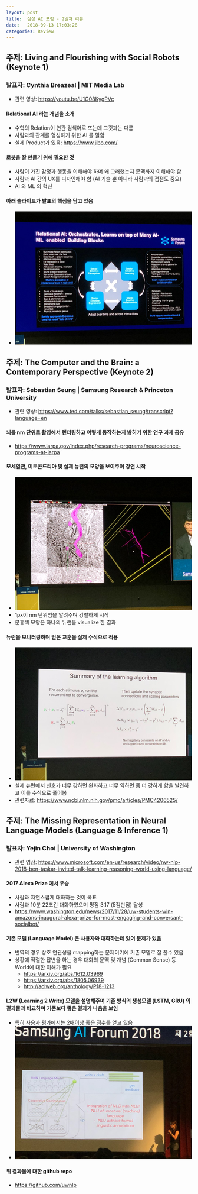 ```yaml
---
layout: post
title:  삼성 AI 포럼 - 2일차 리뷰
date:   2018-09-13 17:03:28
categories: Review
---
```



## 주제: Living and Flourishing with Social Robots (Keynote 1)

### 발표자: Cynthia Breazeal | MIT Media Lab
- 관련 영상: https://youtu.be/U1G08KygPVc

#### Relational AI 라는 개념을 소개
- 수학의 Relation이 연관 검색어로 뜨는데 그것과는 다름
- 사람과의 관계를 형성하기 위한 AI 를 말함
- 실제 Product가 있음: https://www.jibo.com/
 
#### 로봇을 잘 만들기 위해 필요한 것
- 사람이 가진 감정과 행동을 이해해야 하며 왜 그러했는지 문맥까지 이해해야 함
- 사람과 AI 간의 UX를 디자인해야 함 (AI 기술 뿐 아니라 사람과의 접점도 중요)
- AI 와 ML 의 혁신


#### 아래 슬라이드가 발표의 핵심을 담고 있음

- ![Relational AI](/assets/images/samsung_ai_forum/relational_ai.jpg)


## 주제: The Computer and the Brain: a Contemporary Perspective (Keynote 2)

### 발표자: Sebastian Seung | Samsung Research & Princeton University
- 관련 영상: https://www.ted.com/talks/sebastian_seung/transcript?language=en

#### 뇌를 nm 단위로 촬영해서 렌더링하고 어떻게 동작하는지 밝히기 위한 연구 과제 공유
- https://www.iarpa.gov/index.php/research-programs/neuroscience-programs-at-iarpa

#### 모세혈관, 미토콘드리아 및 실제 뉴런의 모양을 보여주며 강연 시작
- ![Real Neuron](/assets/images/samsung_ai_forum/neuron.jpg)
- 1px이 nm 단위임을 알려주며 강렬하게 시작
- 분홍색 모양은 하나의 뉴런을 visualize 한 결과

#### 뉴런을 모니터링하며 얻은 교훈을 실제 수식으로 적용
- ![Neuron to Equation](/assets/images/samsung_ai_forum/neuron_equation.jpg)
- 실제 뉴런에서 신호가 너무 강하면 완화하고 너무 약하면 좀 더 강하게 함을 발견하고 이를 수식으로 풀어봄
- 관련자료: https://www.ncbi.nlm.nih.gov/pmc/articles/PMC4206525/


## 주제: The Missing Representation in Neural Language Models (Language & Inference 1)

### 발표자: Yejin Choi | University of Washington

- 관련 영상: https://www.microsoft.com/en-us/research/video/nw-nlp-2018-ben-taskar-invited-talk-learning-reasoning-world-using-language/

#### 2017 Alexa Prize 에서 우승
- 사람과 자연스럽게 대화하는 것이 목표
- 사람과 10분 22초간 대화하였으며 평점 3.17 (5점만점) 달성 
- https://www.washington.edu/news/2017/11/28/uw-students-win-amazons-inaugural-alexa-prize-for-most-engaging-and-conversant-socialbot/

#### 기존 모델 (Language Model) 은 사용자와 대화하는데 있어 문제가 있음
- 번역의 경우 상호 연관성을 mapping하는 문제이기에 기존 모델로 잘 풀수 있음
- 상황에 적절한 답변을 하는 경우 대화의 문맥 및 개념 (Common Sense) 등 World에 대한 이해가 필요
  - https://arxiv.org/abs/1612.03969
  - https://arxiv.org/abs/1805.06939
  - http://aclweb.org/anthology/P18-1213

#### L2W (Learning 2 Write) 모델을 설명해주며 기존 방식의 생성모델 (LSTM, GRU) 의 결과물과 비교하며 기존보다 좋은 결과가 나옴을 보임
- 특히 사용자 평가에서는 2배이상 좋은 점수를 얻고 있음
- ![Learning to Write, L2W](/assets/images/samsung_ai_forum/l2w.jpg)

#### 위 결과물에 대한 github repo
- https://github.com/uwnlp